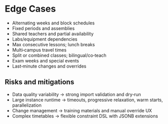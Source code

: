 # Edge Cases

- Alternating weeks and block schedules
- Fixed periods and assemblies
- Shared teachers and partial availability
- Labs/equipment dependencies
- Max consecutive lessons; lunch breaks
- Multi‑campus travel times
- Split or combined classes; bilingual/co‑teach
- Exam weeks and special events
- Last‑minute changes and overrides

## Risks and mitigations

- Data quality variability → strong import validation and dry‑run
- Large instance runtime → timeouts, progressive relaxation, warm starts, parallelization
- Change management → training materials and manual override UX
- Complex timetables → flexible constraint DSL with JSONB extensions
